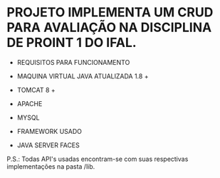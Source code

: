 # PROJETO IMPLEMENTA UM CRUD PARA AVALIAÇÃO NA DISCIPLINA DE PROINT 1 DO IFAL.

- REQUISITOS PARA FUNCIONAMENTO

- MAQUINA VIRTUAL JAVA ATUALIZADA 1.8 +
- TOMCAT 8 +
- APACHE
- MYSQL

- FRAMEWORK USADO

- JAVA SERVER FACES



P.S.: Todas API's usadas encontram-se com suas respectivas implementações na pasta /lib. 
